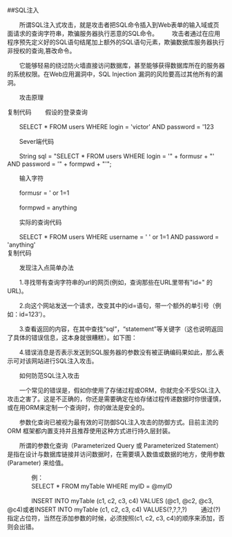 ##SQL注入

　　所谓SQL注入式攻击，就是攻击者把SQL命令插入到Web表单的输入域或页面请求的查询字符串，欺骗服务器执行恶意的SQL命令。 
　　攻击者通过在应用程序预先定义好的SQL语句结尾加上额外的SQL语句元素，欺骗数据库服务器执行非授权的查询,篡改命令。

　　它能够轻易的绕过防火墙直接访问数据库，甚至能够获得数据库所在的服务器的系统权限。在Web应用漏洞中，SQL Injection 漏洞的风险要高过其他所有的漏洞。

　　攻击原理

 

复制代码
　　假设的登录查询

　　SELECT * FROM  users  WHERE login = 'victor' AND password = '123

　　Sever端代码

　　String sql = "SELECT * FROM users WHERE login = '" + formusr + "' AND password = '" + formpwd + "'";

　　输入字符

　　formusr = ' or 1=1

　　formpwd = anything

　　实际的查询代码

　　SELECT * FROM users WHERE username = ' ' or 1=1  AND password = 'anything'  
复制代码
 

　　发现注入点简单办法

　　1.寻找带有查询字符串的url的网页(例如，查询那些在URL里带有"id=" 的URL)。

　　2.向这个网站发送一个请求，改变其中的id=语句，带一个额外的单引号（例如：id=123’）。

　　3.查看返回的内容，在其中查找“sql”，“statement”等关键字（这也说明返回了具体的错误信息，这本身就很糟糕）。如下图：



　　4.错误消息是否表示发送到SQL服务器的参数没有被正确编码果如此，那么表示可对该网站进行SQL注入攻击。

　　如何防范SQL注入攻击

　　一个常见的错误是，假如你使用了存储过程或ORM，你就完全不受SQL注入攻击之害了。这是不正确的，你还是需要确定在给存储过程传递数据时你很谨慎，或在用ORM来定制一个查询时，你的做法是安全的。

　　参数化查询已被视为最有效的可防御SQL注入攻击的防御方式。目前主流的ORM 框架都内置支持并且推荐使用这种方式进行持久层封装。

　　所谓的参数化查询（Parameterized Query 或 Parameterized Statement）是指在设计与数据库链接并访问数据时，在需要填入数值或数据的地方，使用参数 (Parameter) 来给值。

　　　　例：      
　　　　SELECT * FROM myTable WHERE myID = @myID

　　　　INSERT INTO myTable (c1, c2, c3, c4) VALUES (@c1, @c2, @c3, @c4)或者INSERT INTO myTable (c1, c2, c3, c4) VALUES(?,?,?,?)
　　通过(?)指定占位符，当然在添加参数的时候，必须按照(c1, c2, c3, c4)的顺序来添加，否则会出错。
